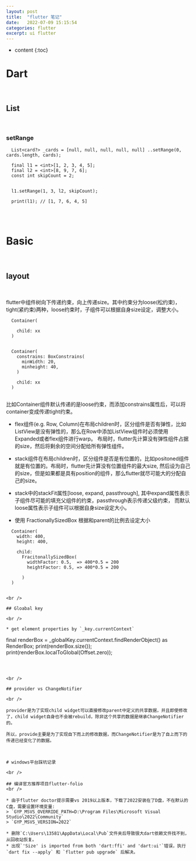 ```yaml
---
layout: post
title:  "flutter 笔记"
date:   2022-07-09 15:15:54
categories: flutter
excerpt: ui flutter
---
```


* content
{:toc}

# Dart

<br />

## List

<br />

### setRange

```
  List<card?> _cards = [null, null, null, null, null] ..setRange(0, cards.length, cards);
  
  final l1 = <int>[1, 2, 3, 4, 5];
  final l2 = <int>[8, 9, 7, 6];
  const int skipCount = 2;
  
  
  l1.setRange(1, 3, l2, skipCount);
  
  print(l1); // [1, 7, 6, 4, 5]
  
```  
  
  





<br />

# Basic

<br />

## layout

<br />

flutter中组件树向下传递约束，向上传递size。其中约束分为loose(松约束)，tight(紧约束)两种，loose约束时，子组件可以根据自身size设定，调整大小。

```
  Container(
    
    child: xx
  )
  
  
  Container(
    constrains: BoxConstrains(
      minWidth: 20,
      minheight: 40,
    )
  
    child: xx
  )
    
```

比如Container组件默认传递的是loose约束，而添加constrains属性后，可以将container变成传递tight约束。




* flex组件(e.g. Row, Column)在布局children时，区分组件是否有弹性，比如ListView是没有弹性的，那么在Row中添加ListView组件时必须使用Expanded或者flex组件进行warp。
布局时，flutter先计算没有弹性组件占据的size，然后将剩余的空间分配给所有弹性组件。
* stack组件在布局children时，区分组件是否是有位置的，比如positoned组件就是有位置的。布局时，flutter先计算没有位置组件的最大size, 然后设为自己的size，但是如果都是具有position的组件，那么flutter就尽可能大的分配自己的size。
* stack中的stackFit属性[loose, expand, passthrough], 其中expand属性表示子组件尽可能的填充父组件的约束，passthrough表示传递父级约束， 而默认loose属性表示子组件可以根据自身size设定大小。

* 使用 FractionallySizedBox 根据和parent的比例去设定大小

```
  Container(
    width: 400,
    height: 400,
    
    child:
      FracitonallySizedBox(
        widthFactor: 0.5,  => 400*0.5 = 200
        heightFactor: 0.5, => 400*0.5 = 200
        
      )
  )


<br />

## Gloabal key

<br />

* get element properties by `_key.currentContext`

```
  final renderBox = _globalKey.currentContext.findRenderObject() as RenderBox;
  print(renderBox.size());
  print(renderBox.localToGlobal(Offset.zero));
  
```  



<br />

## provider vs ChangeNotifier

<br />

provider是为了实现child widget可以直接修改parent中定义的共享数据，并且即使修改了，child widget自身也不会被rebuild，除非这个共享的数据是继承ChangeNotifier的。

所以，provide主要是为了实现自下而上的修改数据，而ChangeNotifier是为了自上而下的传递已经变化了的数据。



# windows平台踩坑记录

<br />

## 编译官方推荐项目flutter-folio
<br />

* 由于flutter doctor提示需要vs 2019以上版本，下载了2022安装在了D盘，不在默认的C盘，需要设置环境变量:
> `GYP_MSVS_OVERRIDE_PATH=D:\Program Files\Microsoft Visual Studio\2022\Community`
> `GYP_MSVS_VERSION=2022`

* 删除`C:\Users\13581\AppData\Local\Pub`文件夹后导致很大dart依赖文件找不到，从回收站恢复。
* 出现`'Size' is imported from both 'dart:ffi' and 'dart:ui'`错误，执行`dart fix --apply` 和 `flutter pub upgrade` 后解决。

